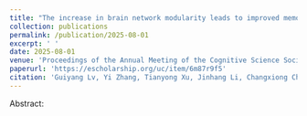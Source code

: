```yaml
---
title: "The increase in brain network modularity leads to improved memory performance in the volitional eyes-closed state"
collection: publications
permalink: /publication/2025-08-01
excerpt: ' '
date: 2025-08-01
venue: 'Proceedings of the Annual Meeting of the Cognitive Science Society'
paperurl: 'https://escholarship.org/uc/item/6m87r9f5'
citation: 'Guiyang Lv, Yi Zhang, Tianyong Xu, Jinhang Li, Changxiong Chi, Ping Zhu and  Guoguang He (2025). &quot; The increase in brain network modularity leads to improved memory performance in the volitional eyes-closed state &quot; <i> Proceedings of the Annual Meeting of the Cognitive Science Society </i>. 47.'
---
```

Abstract: 
